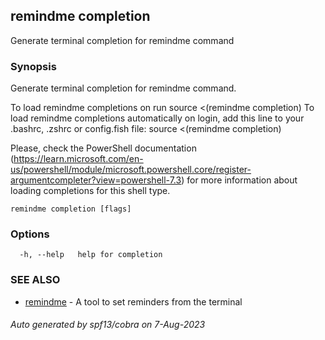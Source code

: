 ## remindme completion

Generate terminal completion for remindme command

### Synopsis

Generate terminal completion for remindme command.

To load remindme completions on run
   source <(remindme completion)
To load remindme completions automatically on login, add this line to your .bashrc, .zshrc or config.fish file: 
source <(remindme completion)

Please, check the PowerShell documentation (https://learn.microsoft.com/en-us/powershell/module/microsoft.powershell.core/register-argumentcompleter?view=powershell-7.3) for more information about loading completions for this shell type.

```
remindme completion [flags]
```

### Options

```
  -h, --help   help for completion
```

### SEE ALSO

* [remindme](remindme.md)	 - A tool to set reminders from the terminal

###### Auto generated by spf13/cobra on 7-Aug-2023
